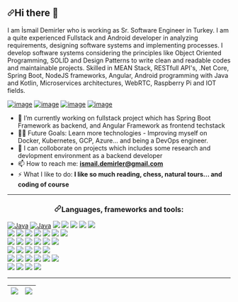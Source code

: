 <h2><a id="user-content-hi-there-" class="anchor" aria-hidden="true" href="#hi-there-"><svg class="octicon octicon-link" viewBox="0 0 16 16" version="1.1" width="16" height="16" aria-hidden="true"><path fill-rule="evenodd" d="M7.775 3.275a.75.75 0 001.06 1.06l1.25-1.25a2 2 0 112.83 2.83l-2.5 2.5a2 2 0 01-2.83 0 .75.75 0 00-1.06 1.06 3.5 3.5 0 004.95 0l2.5-2.5a3.5 3.5 0 00-4.95-4.95l-1.25 1.25zm-4.69 9.64a2 2 0 010-2.83l2.5-2.5a2 2 0 012.83 0 .75.75 0 001.06-1.06 3.5 3.5 0 00-4.95 0l-2.5 2.5a3.5 3.5 0 004.95 4.95l1.25-1.25a.75.75 0 00-1.06-1.06l-1.25 1.25a2 2 0 01-2.83 0z"></path></svg></a>Hi there <g-emoji class="g-emoji" alias="wave" fallback-src="https://github.githubassets.com/images/icons/emoji/unicode/1f44b.png">👋</g-emoji></h2>
        <p>
    I am İsmail Demirler who is working as Sr. Software Engineer in Turkey. I am a quite experienced Fullstack and Android developer in analyzing requirements, designing software systems and implementing processes. I develop software systems considering the principles like Object Oriented Programming, SOLID and Design Patterns to write clean and readable codes and maintainable projects. Skilled in MEAN Stack, RESTfull API's, .Net Core, Spring Boot, NodeJS frameworks, Angular, Android programming with Java and Kotlin, Microservices architectures, WebRTC, Raspberry Pi and IOT fields.
    </p>
<a href="https://www.linkedin.com/mwlite/in/ismail-demirler-0758b14b/" rel="nofollow"><img src="https://camo.githubusercontent.com/a80d00f23720d0bc9f55481cfcd77ab79e141606829cf16ec43f8cacc7741e46/68747470733a2f2f696d672e736869656c64732e696f2f62616467652f4c696e6b6564496e2d3030373742353f7374796c653d666f722d7468652d6261646765266c6f676f3d6c696e6b6564696e266c6f676f436f6c6f723d7768697465" alt="image" data-canonical-src="https://img.shields.io/badge/LinkedIn-0077B5?style=for-the-badge&amp;logo=linkedin&amp;logoColor=white" style="max-width: 100%;"></a>
<a href="https://www.instagram.com/isdemmm/" rel="nofollow"><img src="https://camo.githubusercontent.com/b3d4671768bd0f9b6c8f410a25a96e0c5a4d135208d8910461e986f97e7985ab/68747470733a2f2f696d672e736869656c64732e696f2f62616467652f496e7374616772616d2d4534343035463f7374796c653d666f722d7468652d6261646765266c6f676f3d696e7374616772616d266c6f676f436f6c6f723d7768697465" alt="image" data-canonical-src="https://img.shields.io/badge/Instagram-E4405F?style=for-the-badge&amp;logo=instagram&amp;logoColor=white" style="max-width: 100%;"></a>
<a href="https://twitter.com/isdemmm" rel="nofollow"><img src="https://camo.githubusercontent.com/5d03c86f6a75f7cbe80d135d9162fbf6dc46a31253cf30a8e9bb8279b4d574d3/68747470733a2f2f696d672e736869656c64732e696f2f62616467652f547769747465722d3144413146323f7374796c653d666f722d7468652d6261646765266c6f676f3d74776974746572266c6f676f436f6c6f723d7768697465" alt="image" data-canonical-src="https://img.shields.io/badge/Twitter-1DA1F2?style=for-the-badge&amp;logo=twitter&amp;logoColor=white" style="max-width: 100%;"></a>
<a href="mailto:ismail.demirler@gmail.com"><img src="https://camo.githubusercontent.com/571384769c09e0c66b45e39b5be70f68f552db3e2b2311bc2064f0d4a9f5983b/68747470733a2f2f696d672e736869656c64732e696f2f62616467652f476d61696c2d4431343833363f7374796c653d666f722d7468652d6261646765266c6f676f3d676d61696c266c6f676f436f6c6f723d7768697465" alt="image" data-canonical-src="https://img.shields.io/badge/Gmail-D14836?style=for-the-badge&amp;logo=gmail&amp;logoColor=white" style="max-width: 100%;"></a>
    <p>
<ul>
<li>
    <g-emoji class="g-emoji" alias="telescope" fallback-src="https://github.githubassets.com/images/icons/emoji/unicode/1f52d.png">🔭</g-emoji> I’m currently working on fullstack project which has Spring Boot Framework as backend, and Angular Framework as frontend techstack
</li>
<li>
    💪🏼 Future Goals: Learn more technologies - Improving myself on Docker, Kubernetes, GCP, Azure... and being a DevOps engineer.
</li>
<li>
    <g-emoji class="g-emoji" alias="dancers" fallback-src="https://github.githubassets.com/images/icons/emoji/unicode/1f46f.png">👯</g-emoji> I can colloborate on projects which includes some research and devlopment environment as a backend developer
</li>
<li>
    <g-emoji class="g-emoji" alias="mailbox" fallback-src="https://github.githubassets.com/images/icons/emoji/unicode/1f4eb.png">📫</g-emoji> How to reach me: <strong><a href="mailto:ismail.demirler@gmail.com">ismail.demirler@gmail.com</a></strong>
</li>
<li>
    <g-emoji class="g-emoji" alias="zap" fallback-src="https://github.githubassets.com/images/icons/emoji/unicode/26a1.png">⚡</g-emoji> What I like to do: <strong>I like so much reading, chess, natural tours... and coding of course</strong>
</li>
</ul>
  </p>
<hr></hr>
<h3 align="center"><a id="user-content-languages-frameworks-and-tools" class="anchor" aria-hidden="true" href="#languages-frameworks-and-tools"><svg class="octicon octicon-link" viewBox="0 0 16 16" version="1.1" width="16" height="16" aria-hidden="true"><path fill-rule="evenodd" d="M7.775 3.275a.75.75 0 001.06 1.06l1.25-1.25a2 2 0 112.83 2.83l-2.5 2.5a2 2 0 01-2.83 0 .75.75 0 00-1.06 1.06 3.5 3.5 0 004.95 0l2.5-2.5a3.5 3.5 0 00-4.95-4.95l-1.25 1.25zm-4.69 9.64a2 2 0 010-2.83l2.5-2.5a2 2 0 012.83 0 .75.75 0 001.06-1.06 3.5 3.5 0 00-4.95 0l-2.5 2.5a3.5 3.5 0 004.95 4.95l1.25-1.25a.75.75 0 00-1.06-1.06l-1.25 1.25a2 2 0 01-2.83 0z"></path></svg></a>Languages, frameworks and tools:</h3>
<p>
    <a target="_blank" rel="noopener noreferrer" href="#"><img src="https://img.shields.io/badge/C%23-239120?style=for-the-badge&logo=c-sharp&logoColor=white" alt="Java" style="max-width:100%;"></a>
    <a target="_blank" rel="noopener noreferrer" href="#"><img src="https://img.shields.io/badge/HTML5-E34F26?style=for-the-badge&logo=html5&logoColor=white" alt="Java" style="max-width:100%;"></a>
    <a target="_blank" rel="noopener noreferrer" href="#"><img src="https://img.shields.io/badge/Java-ED8B00?style=for-the-badge&logo=java&logoColor=white"></a>
    <a target="_blank" rel="noopener noreferrer" href="#"><img src="https://img.shields.io/badge/Kotlin-0095D5?&style=for-the-badge&logo=kotlin&logoColor=white"></a>
     <a target="_blank" rel="noopener noreferrer" href="#"><img src="https://img.shields.io/badge/JavaScript-F7DF1E?style=for-the-badge&logo=javascript&logoColor=black"></a>
     <a target="_blank" rel="noopener noreferrer" href="#"><img src="https://img.shields.io/badge/TypeScript-007ACC?style=for-the-badge&logo=typescript&logoColor=white"></a>
    <a target="_blank" rel="noopener noreferrer" href="#"><img src="https://img.shields.io/badge/Python-3776AB?style=for-the-badge&logo=python&logoColor=white"></a> <br/>
     <a target="_blank" rel="noopener noreferrer" href="#"><img src="https://img.shields.io/badge/.NET-5C2D91?style=for-the-badge&logo=.net&logoColor=white"></a> 
    <a target="_blank" rel="noopener noreferrer" href="#"><img src="https://img.shields.io/badge/Node.js-43853D?style=for-the-badge&logo=node.js&logoColor=white"></a> 
     <a target="_blank" rel="noopener noreferrer" href="#"><img src="https://img.shields.io/badge/Angular-DD0031?style=for-the-badge&logo=angular&logoColor=white"></a> 
      <a target="_blank" rel="noopener noreferrer" href="#"><img src="https://img.shields.io/badge/Spring-6DB33F?style=for-the-badge&logo=spring&logoColor=white"></a> 
    <a target="_blank" rel="noopener noreferrer" href="#"><img src="https://img.shields.io/badge/npm-CB3837?style=for-the-badge&logo=npm&logoColor=white"></a>
      <a target="_blank" rel="noopener noreferrer" href="#"><img src="https://img.shields.io/badge/Socket.io-010101?&style=for-the-badge&logo=Socket.io&logoColor=white"></a>
    <a target="_blank" rel="noopener noreferrer" href="#"><img src="https://img.shields.io/badge/Git-F05032?style=for-the-badge&logo=git&logoColor=white"></a>
    <br/>
    <a target="_blank" rel="noopener noreferrer" href="#"><img src="https://img.shields.io/badge/SQLite-07405E?style=for-the-badge&logo=sqlite&logoColor=white"></a>
    <a target="_blank" rel="noopener noreferrer" href="#"><img src="https://img.shields.io/badge/MongoDB-4EA94B?style=for-the-badge&logo=mongodb&logoColor=white"></a>
    <a target="_blank" rel="noopener noreferrer" href="#"><img src="https://img.shields.io/badge/PostgreSQL-316192?style=for-the-badge&logo=postgresql&logoColor=white"></a>
     <a target="_blank" rel="noopener noreferrer" href="#"><img src="https://img.shields.io/badge/MySQL-00000F?style=for-the-badge&logo=mysql&logoColor=white"></a>
    <a target="_blank" rel="noopener noreferrer" href="#"><img src="https://img.shields.io/badge/SQLite-07405E?style=for-the-badge&logo=sqlite&logoColor=white"></a>
    <a target="_blank" rel="noopener noreferrer" href="#"><img src="https://img.shields.io/badge/redis-%23DD0031.svg?&style=for-the-badge&logo=redis&logoColor=white"></a> <br/>
  <a target="_blank" rel="noopener noreferrer" href="#"><img src="https://img.shields.io/badge/firebase-ffca28?style=for-the-badge&logo=firebase&logoColor=black"></a>  
    <a target="_blank" rel="noopener noreferrer" href="#"><img src="https://img.shields.io/badge/Nginx-009639?style=for-the-badge&logo=nginx&logoColor=white"></a>  
     <a target="_blank" rel="noopener noreferrer" href="#"><img src="https://img.shields.io/badge/Jira-0052CC?style=for-the-badge&logo=Jira&logoColor=white"></a>  
    <a target="_blank" rel="noopener noreferrer" href="#"><img src="https://img.shields.io/badge/Digital_Ocean-0080FF?style=for-the-badge&logo=DigitalOcean&logoColor=white"></a>  
     <a target="_blank" rel="noopener noreferrer" href="#"><img src="https://img.shields.io/badge/Heroku-430098?style=for-the-badge&logo=heroku&logoColor=white"></a> <br/>
    <a target="_blank" rel="noopener noreferrer" href="#"><img src="https://img.shields.io/badge/Android-3DDC84?style=for-the-badge&logo=android&logoColor=white"></a>
    <a target="_blank" rel="noopener noreferrer" href="#"><img src="https://img.shields.io/badge/Windows-0078D6?style=for-the-badge&logo=windows&logoColor=white"></a>
    <a target="_blank" rel="noopener noreferrer" href="#"><img src="https://img.shields.io/badge/Linux-FCC624?style=for-the-badge&logo=linux&logoColor=black"></a>
    <a target="_blank" rel="noopener noreferrer" href="#"><img src="https://img.shields.io/badge/Ubuntu-E95420?style=for-the-badge&logo=ubuntu&logoColor=white"></a>
    <a target="_blank" rel="noopener noreferrer" href="#"><img src="https://img.shields.io/badge/Debian-A81D33?style=for-the-badge&logo=debian&logoColor=white"></a>
    <a target="_blank" rel="noopener noreferrer" href="#"><img src="https://img.shields.io/badge/Raspberry%20Pi-A22846?style=for-the-badge&logo=Raspberry%20Pi&logoColor=white"></a> <br/>
    <a target="_blank" rel="noopener noreferrer" href="#"><img src="https://img.shields.io/badge/Visual_Studio_Code-0078D4?style=for-the-badge&logo=visual%20studio%20code&logoColor=white"></a>
    <a target="_blank" rel="noopener noreferrer" href="#"><img src="https://img.shields.io/badge/Visual_Studio-5C2D91?style=for-the-badge&logo=visual%20studio&logoColor=white"></a>
    <a target="_blank" rel="noopener noreferrer" href="#"><img src="https://img.shields.io/badge/Eclipse-2C2255?style=for-the-badge&logo=eclipse&logoColor=white"></a>
    <a target="_blank" rel="noopener noreferrer" href="#"><img src="https://img.shields.io/badge/Android_Studio-3DDC84?style=for-the-badge&logo=android-studio&logoColor=white"></a>
    </p>
<hr></hr>
<table>
<thead>
<tr>
<th><a href="https://github.com/ismaildemirler/github-readme-stats">
<img align="center" src="https://github-readme-stats.vercel.app/api/top-langs/?username=ismaildemirler&show_icons=true&include_all_commits=true&theme=buefy&hide_border=true" style="max-width: 100%;"/></a></th>
<th><a href="https://github.com/anuraghazra/github-readme-stats"><img align="center" src="https://github-readme-stats.vercel.app/api?username=ismaildemirler&layout=compact&theme=buefy&hide_border=true&show_icons=true" style="max-width: 100%;"/></a></th>
</tr>
</thead>
</table>
